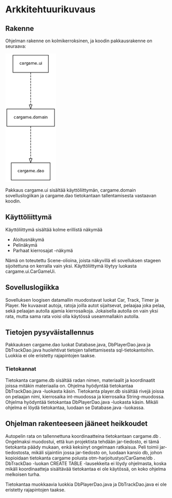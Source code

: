 # Arkkitehtuurikuvaus

## Rakenne
Ohjelman rakenne on kolmikerroksinen, ja koodin pakkausrakenne on seuraava:

<img src="https://github.com/leevileh/hello-world/blob/master/Pakkauskaavio.png">

Pakkaus cargame.ui sisältää käyttöliittymän, cargame.domain sovelluslogiikan ja cargame.dao tietokantaan tallentamisesta vastaavan koodin.

## Käyttöliittymä
Käyttöliittymä sisältää kolme erillistä näkymää
- Aloitusnäkymä
- Pelinäkymä
- Parhaat kierrosajat -näkymä

Nämä on toteutettu Scene-olioina, joista näkyvillä eli sovelluksen stageen sijoitettuna on kerralla vain yksi. Käyttöliittymä löytyy luokasta cargame.ui.CarGameUi.

## Sovelluslogiikka
Sovelluksen loogisen datamallin muodostavat luokat Car, Track, Timer ja Player. Ne kuvaavat autoja, ratoja joilla autot sijaitsevat, pelaajaa joka pelaa, sekä pelaajan autolla ajamia kierrosaikoja. Jokaisella autolla on vain yksi rata, mutta sama rata voisi olla käytössä useammallakin autolla.  

## Tietojen pysyväistallennus
Pakkauksen cargame.dao luokat Database.java, DbPlayerDao.java ja DbTrackDao.java huolehtivat tietojen tallettamisesta sql-tietokantoihin. Luokkia ei ole eristetty rajapintojen taakse.

### Tietokannat
Tietokanta cargame.db sisältää radan nimen, materiaalit ja koordinaatit joissa mitäkin materiaalia on. Ohjelma hyödyntää tietokantaa DbTrackDao.java -luokasta käsin. 
Tietokanta player.db sisältää rivejä joissa on pelaajan nimi, kierrosaika int-muodossa ja kierrosaika String-muodossa. Ohjelma hyödyntää tietokantaa DbPlayerDao.java -luokasta käsin. Mikäli ohjelma ei löydä tietokantaa, luodaan se Database.java -luokassa. 

## Ohjelman rakenteeseen jääneet heikkoudet

Autopelin rata on tallennettuna koordinaatteina tietokantaan cargame.db . Ongelmaksi muodostui, että kun projektista tehdään jar-tiedosto, ei tämä tietokanta päädy mukaan, enkä keksinyt ongelmaan ratkaisua. Peli toimii jar-tiedostosta, mikäli sijaintiin jossa jar-tiedosto on, luodaan kansio db, johon kopioidaan tietokanta cargame polusta otm-harjoitustyo/CarGame/db . DbTrackDao -luokan CREATE TABLE -lausekkeita ei löydy ohjelmasta, koska mikäli koordinaatteja sisältävää tietokantaa ei ole käytössä, on koko ohjelma melkoisen turha. 

Tietokantaa muokkaavia luokkia DbPlayerDao.java ja DbTrackDao.java ei ole eristetty rajapintojen taakse.
